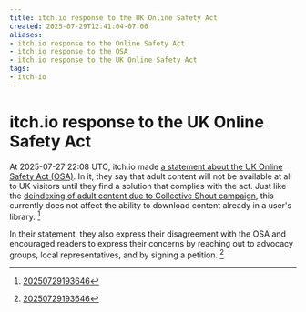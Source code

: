 ```yaml
---
title: itch.io response to the UK Online Safety Act
created: 2025-07-29T12:41:04-07:00
aliases:
- itch.io response to the Online Safety Act
- itch.io response to the OSA
- itch.io response to the UK Online Safety Act
tags:
- itch-io
---
```


# itch.io response to the UK Online Safety Act

At 2025-07-27 22:08 UTC, itch.io made [a statement about the UK Online Safety Act (OSA)](https://itch.io/t/5133739/our-update-on-the-uk-online-safety-act). In it, they say that adult content will not be available at all to UK visitors until they find a solution that complies with the act. Just like the [deindexing of adult content due to Collective Shout campaign](../notes/itch-io-deindexing-adult-content.md), this currently does not affect the ability to download content already in a user's library. [^1]

In their statement, they also express their disagreement with the OSA and encouraged readers to express their concerns by reaching out to advocacy groups, local representatives, and by signing a petition. [^1]

[^1]: [20250729193646](20250729193646.md)
